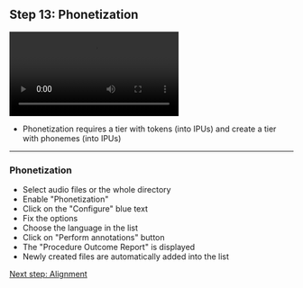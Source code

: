 ## Step 13: Phonetization

![](./etc/screencasts/sppas-demo16-phonetization.mp4)

* Phonetization requires a tier with tokens (into IPUs) and create a tier with phonemes (into IPUs) 

-----------------

### Phonetization

* Select audio files or the whole directory
* Enable "Phonetization"
* Click on the "Configure" blue text
* Fix the options
* Choose the language in the list
* Click on "Perform annotations" button
* The "Procedure Outcome Report" is displayed
* Newly created files are automatically added into the list

[Next step: Alignment](./tutorial_114_align.html)
